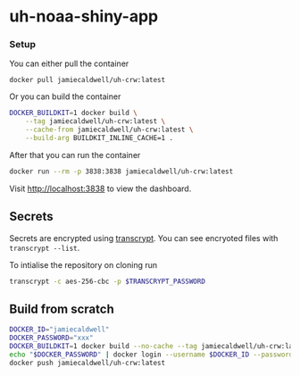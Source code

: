 # uh-noaa-shiny-app 

### Setup

You can either pull the container

```
docker pull jamiecaldwell/uh-crw:latest
```

Or you can build the container

```bash
DOCKER_BUILDKIT=1 docker build \
    --tag jamiecaldwell/uh-crw:latest \
    --cache-from jamiecaldwell/uh-crw:latest \
    --build-arg BUILDKIT_INLINE_CACHE=1 .
```

After that you can run the container

```bash
docker run --rm -p 3838:3838 jamiecaldwell/uh-crw:latest
```

Visit [http://localhost:3838](http://localhost:3838) to view the dashboard.

## Secrets

Secrets are encrypted using [transcrypt](https://github.com/elasticdog/transcrypt). You can see encryoted files with `transcrypt --list`.

To intialise the repository on cloning run

```bash
transcrypt -c aes-256-cbc -p $TRANSCRYPT_PASSWORD
```

## Build from scratch

```bash
DOCKER_ID="jamiecaldwell"
DOCKER_PASSWORD="xxx"
DOCKER_BUILDKIT=1 docker build --no-cache --tag jamiecaldwell/uh-crw:latest
echo "$DOCKER_PASSWORD" | docker login --username $DOCKER_ID --password-stdin
docker push jamiecaldwell/uh-crw:latest
```
